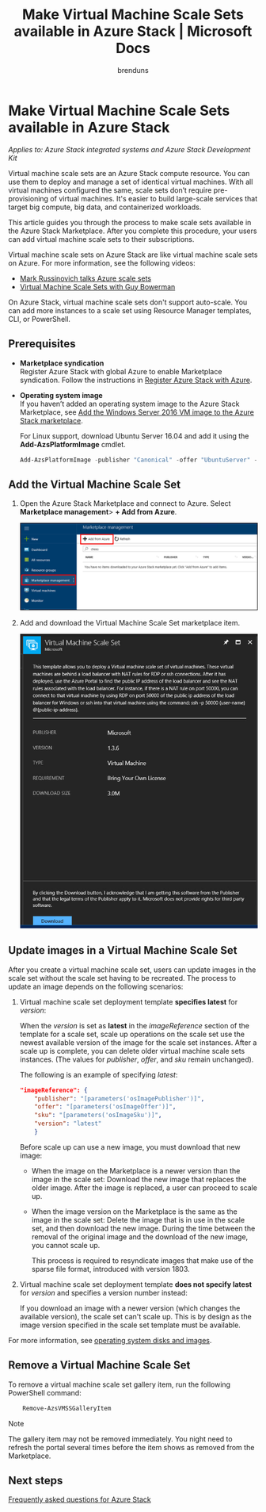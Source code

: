 ﻿---
title: 'Make Virtual Machine Scale Sets available in Azure Stack | Microsoft Docs'
description: Learn how a cloud operator can add Virtual Machine Scale Sets to the Azure Stack Marketplace
services: azure-stack
author: brenduns
manager: femila
editor: ''

ms.service: azure-stack
ms.topic: article
ms.date: 05/24/2018
ms.author: brenduns
ms.reviewer: kivenkat

---

# Make Virtual Machine Scale Sets available in Azure Stack

*Applies to: Azure Stack integrated systems and Azure Stack Development Kit*

Virtual machine scale sets are an Azure Stack compute resource. You can use them to deploy and manage a set of identical virtual machines. With all virtual machines configured the same, scale sets don’t require pre-provisioning of virtual machines. It's easier to build large-scale services that target big compute, big data, and containerized workloads.

This article guides you through the process to make scale sets available in the Azure Stack Marketplace. After you complete this procedure, your users can add virtual machine scale sets to their subscriptions.

Virtual machine scale sets on Azure Stack are like virtual machine scale sets on Azure. For more information, see the following videos:
* [Mark Russinovich talks Azure scale sets](https://channel9.msdn.com/Blogs/Regular-IT-Guy/Mark-Russinovich-Talks-Azure-Scale-Sets/)
* [Virtual Machine Scale Sets with Guy Bowerman](https://channel9.msdn.com/Shows/Cloud+Cover/Episode-191-Virtual-Machine-Scale-Sets-with-Guy-Bowerman)

On Azure Stack, virtual machine scale sets don't support auto-scale. You can add more instances to a scale set using Resource Manager templates, CLI, or PowerShell.

## Prerequisites

- **Marketplace syndication**  
    Register Azure Stack with global Azure to enable Marketplace syndication. Follow the instructions in [Register Azure Stack with Azure](azure-stack-registration.md).
- **Operating system image**  
    If you haven’t added an operating system image to the Azure Stack Marketplace, see [Add the Windows Server 2016 VM image to the Azure Stack marketplace](asdk/asdk-marketplace-item.md).

    For Linux support, download Ubuntu Server 16.04 and add it using the **Add-AzsPlatformImage** cmdlet.

    ```PowerShell  
    Add-AzsPlatformImage -publisher "Canonical" -offer "UbuntuServer" -sku "16.04-LTS".
    ```

## Add the Virtual Machine Scale Set

1. Open the Azure Stack Marketplace and connect to Azure. Select **Marketplace management**> **+ Add from Azure**.

    ![Marketplace management](media/azure-stack-compute-add-scalesets/image01.png)

2. Add and download the Virtual Machine Scale Set marketplace item.

    ![Virtual Machine Scale Set](media/azure-stack-compute-add-scalesets/image02.png)

## Update images in a Virtual Machine Scale Set

After you create a virtual machine scale set, users can update images in the scale set without the scale set having to be recreated. The process to update an image depends on the following scenarios:

1. Virtual machine scale set deployment template **specifies latest** for *version*:  

   When the *version* is set as **latest** in the *imageReference* section of the template for a scale set, scale up operations on the scale set use the newest available version of the image for the scale set instances. After a scale up is complete, you can delete older virtual machine scale sets instances.  (The values for *publisher*, *offer*, and *sku* remain unchanged). 

   The following is an example of specifying *latest*:  

    ```Json  
    "imageReference": {
        "publisher": "[parameters('osImagePublisher')]",
        "offer": "[parameters('osImageOffer')]",
        "sku": "[parameters('osImageSku')]",
        "version": "latest"
        }
    ```

   Before scale up can use a new image, you must download that new image:  

   - When the image on the Marketplace is a newer version than the image in the scale set: Download the new image that replaces the older image. After the image is replaced, a user can proceed to scale up. 

   - When the image version on the Marketplace is the same as the image in the scale set: Delete the image that is in use in the scale set, and then download the new image. During the time between the removal of the original image and the download of the new image, you cannot scale up. 
      
     This process is required  to resyndicate images that make use of the sparse file format, introduced with version 1803. 
 

2. Virtual machine scale set deployment template **does not specify latest** for *version* and specifies a version number instead:  

    If you download an image with a newer version (which changes the available version), the scale set can't scale up. This is by design as the image version specified in the scale set template must be available.  

For more information, see [operating system disks and images](.\user\azure-stack-compute-overview.md#operating-system-disks-and-images).  


## Remove a Virtual Machine Scale Set

To remove a virtual machine scale set gallery item, run the following PowerShell command:

```PowerShell  
    Remove-AzsVMSSGalleryItem
````

> [!NOTE]
> The gallery item may not be removed immediately. You night need to refresh the portal several times before the item shows as removed from the Marketplace.

## Next steps
[Frequently asked questions for Azure Stack](azure-stack-faq.md)